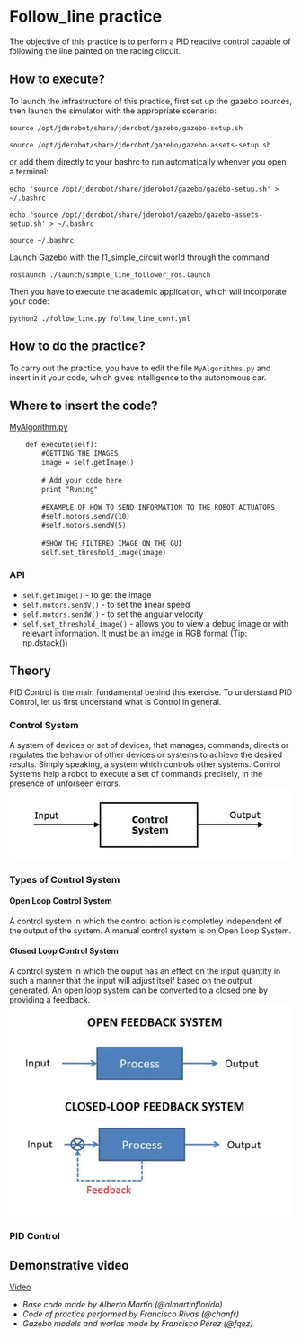 # Follow_line practice
The objective of this practice is to perform a PID reactive control capable of following the line painted on the racing circuit.

## How to execute?
To launch the infrastructure of this practice, first set up the gazebo sources, then launch the simulator with the appropriate scenario:


```
source /opt/jderobot/share/jderobot/gazebo/gazebo-setup.sh
```

```
source /opt/jderobot/share/jderobot/gazebo/gazebo-assets-setup.sh
```

or add them directly to your bashrc to run automatically whenver you open a terminal:

```
echo 'source /opt/jderobot/share/jderobot/gazebo/gazebo-setup.sh' > ~/.bashrc
```

```
echo 'source /opt/jderobot/share/jderobot/gazebo/gazebo-assets-setup.sh' > ~/.bashrc
```

```
source ~/.bashrc
```

Launch Gazebo with the f1_simple_circuit world through the command 

```
roslaunch ./launch/simple_line_follower_ros.launch
```


Then you have to execute the academic application, which will incorporate your code:
```
python2 ./follow_line.py follow_line_conf.yml
```

## How to do the practice?
To carry out the practice, you have to edit the file `MyAlgorithms.py` and insert in it your code, which gives intelligence to the autonomous car.

## Where to insert the code?
[MyAlgorithm.py](MyAlgorithm.py#L87)
```
    def execute(self):
        #GETTING THE IMAGES
        image = self.getImage()

        # Add your code here
        print "Runing"

        #EXAMPLE OF HOW TO SEND INFORMATION TO THE ROBOT ACTUATORS
        #self.motors.sendV(10)
        #self.motors.sendW(5)

        #SHOW THE FILTERED IMAGE ON THE GUI
        self.set_threshold_image(image)
```

### API
* `self.getImage()` - to get the image 
* `self.motors.sendV()` - to set the linear speed
* `self.motors.sendW()` - to set the angular velocity
* `self.set_threshold_image()` - allows you to view a debug image or with relevant information. It must be an image in RGB format (Tip: np.dstack())

## Theory
PID Control is the main fundamental behind this exercise. To understand PID Control, let us first understand what is Control in general.

### Control System
A system of devices or set of devices, that manages, commands, directs or regulates the behavior of other devices or systems to achieve the desired results. Simply speaking, a system which controls other systems. Control Systems help a robot to execute a set of commands precisely, in the presence of unforseen errors.
![Control System](./../../docs/assets/images/exercises/follow_line/Theory/ControlSystems.jpg)

### Types of Control System
#### Open Loop Control System
A control system in which the control action is completley independent of the output of the system. A manual control system is on Open Loop System.

#### Closed Loop Control System
A control system in which the ouput has an effect on the input quantity in such a manner that the input will adjust itself based on the output generated. An open loop system can be converted to a closed one by providing a feedback.
![Types of Control Systems](./../../docs/assets/images/exercises/follow_line/Theory/TypesofControlSystems.jpg)

### PID Control

## Demonstrative video
[Video](https://www.youtube.com/watch?v=eNuSQN9egpA)

* *Base code made by Alberto Martín (@almartinflorido)*
* *Code of practice performed by Francisco Rivas (@chanfr)*
* *Gazebo models and worlds made by Francisco Pérez (@fqez)*
